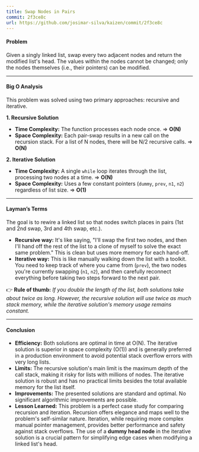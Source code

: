 ```yaml
---
title: Swap Nodes in Pairs
commit: 2f3ce8c
url: https://github.com/josimar-silva/kaizen/commit/2f3ce8c
---
```


#### Problem
Given a singly linked list, swap every two adjacent nodes and return the modified list's head. The values within the nodes cannot be changed; only the nodes themselves (i.e., their pointers) can be modified.

---

#### Big O Analysis
This problem was solved using two primary approaches: recursive and iterative.

**1. Recursive Solution**
- **Time Complexity:** The function processes each node once. ⇒ **O(N)**
- **Space Complexity:** Each pair-swap results in a new call on the recursion stack. For a list of N nodes, there will be N/2 recursive calls. ⇒ **O(N)**

**2. Iterative Solution**
- **Time Complexity:** A single `while` loop iterates through the list, processing two nodes at a time. ⇒ **O(N)**
- **Space Complexity:** Uses a few constant pointers (`dummy`, `prev`, `n1`, `n2`) regardless of list size. ⇒ **O(1)**

---

#### Layman’s Terms
The goal is to rewire a linked list so that nodes switch places in pairs (1st and 2nd swap, 3rd and 4th swap, etc.).

- **Recursive way:** It's like saying, "I'll swap the first two nodes, and then I'll hand off the rest of the list to a clone of myself to solve the exact same problem." This is clean but uses more memory for each hand-off.
- **Iterative way:** This is like manually walking down the list with a toolkit. You need to keep track of where you came from (`prev`), the two nodes you're currently swapping (`n1`, `n2`), and then carefully reconnect everything before taking two steps forward to the next pair.

👉 **Rule of thumb:** *If you double the length of the list, both solutions take about twice as long. However, the recursive solution will use twice as much stack memory, while the iterative solution's memory usage remains constant.*

---

#### Conclusion

- **Efficiency:** Both solutions are optimal in time at O(N). The iterative solution is superior in space complexity (O(1)) and is generally preferred in a production environment to avoid potential stack overflow errors with very long lists.
- **Limits:** The recursive solution's main limit is the maximum depth of the call stack, making it risky for lists with millions of nodes. The iterative solution is robust and has no practical limits besides the total available memory for the list itself.
- **Improvements:** The presented solutions are standard and optimal. No significant algorithmic improvements are possible.
- **Lesson Learned:** This problem is a perfect case study for comparing recursion and iteration. Recursion offers elegance and maps well to the problem's self-similar nature. Iteration, while requiring more complex manual pointer management, provides better performance and safety against stack overflows. The use of a **dummy head node** in the iterative solution is a crucial pattern for simplifying edge cases when modifying a linked list's head.
